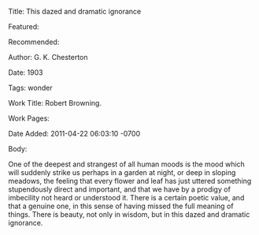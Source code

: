 Title: This dazed and dramatic ignorance

Featured: 

Recommended: 

Author: G. K. Chesterton

Date: 1903

Tags: wonder

Work Title: Robert Browning.

Work Pages:  

Date Added: 2011-04-22 06:03:10 -0700

Body:

One of the deepest and strangest of all human moods is the mood which will suddenly strike us perhaps in a garden at night, or deep in sloping meadows, the feeling that every flower and leaf has just uttered something stupendously direct and important, and that we have by a prodigy of imbecility not heard or understood it. There is a certain poetic value, and that a genuine one, in this sense of having missed the full meaning of things. There is beauty, not only in wisdom, but in this dazed and dramatic ignorance.



